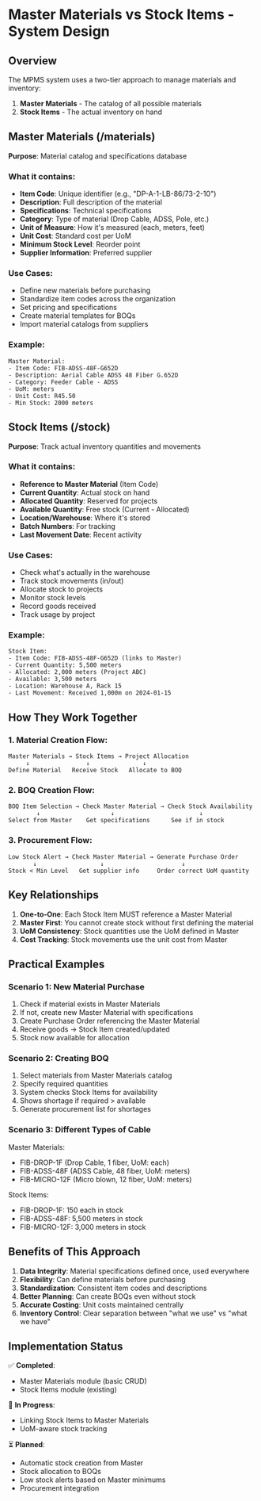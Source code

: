 
# Master Materials vs Stock Items - System Design

## Overview
The MPMS system uses a two-tier approach to manage materials and inventory:

1. **Master Materials** - The catalog of all possible materials
2. **Stock Items** - The actual inventory on hand

## Master Materials (/materials)
**Purpose**: Material catalog and specifications database

### What it contains:
- **Item Code**: Unique identifier (e.g., "DP-A-1-LB-86/73-2-10")
- **Description**: Full description of the material
- **Specifications**: Technical specifications
- **Category**: Type of material (Drop Cable, ADSS, Pole, etc.)
- **Unit of Measure**: How it's measured (each, meters, feet)
- **Unit Cost**: Standard cost per UoM
- **Minimum Stock Level**: Reorder point
- **Supplier Information**: Preferred supplier

### Use Cases:
- Define new materials before purchasing
- Standardize item codes across the organization
- Set pricing and specifications
- Create material templates for BOQs
- Import material catalogs from suppliers

### Example:
```
Master Material:
- Item Code: FIB-ADSS-48F-G652D
- Description: Aerial Cable ADSS 48 Fiber G.652D
- Category: Feeder Cable - ADSS
- UoM: meters
- Unit Cost: R45.50
- Min Stock: 2000 meters
```

## Stock Items (/stock)
**Purpose**: Track actual inventory quantities and movements

### What it contains:
- **Reference to Master Material** (Item Code)
- **Current Quantity**: Actual stock on hand
- **Allocated Quantity**: Reserved for projects
- **Available Quantity**: Free stock (Current - Allocated)
- **Location/Warehouse**: Where it's stored
- **Batch Numbers**: For tracking
- **Last Movement Date**: Recent activity

### Use Cases:
- Check what's actually in the warehouse
- Track stock movements (in/out)
- Allocate stock to projects
- Monitor stock levels
- Record goods received
- Track usage by project

### Example:
```
Stock Item:
- Item Code: FIB-ADSS-48F-G652D (links to Master)
- Current Quantity: 5,500 meters
- Allocated: 2,000 meters (Project ABC)
- Available: 3,500 meters
- Location: Warehouse A, Rack 15
- Last Movement: Received 1,000m on 2024-01-15
```

## How They Work Together

### 1. Material Creation Flow:
```
Master Materials → Stock Items → Project Allocation
     ↓                ↓               ↓
Define Material   Receive Stock   Allocate to BOQ
```

### 2. BOQ Creation Flow:
```
BOQ Item Selection → Check Master Material → Check Stock Availability
        ↓                    ↓                        ↓
Select from Master    Get specifications      See if in stock
```

### 3. Procurement Flow:
```
Low Stock Alert → Check Master Material → Generate Purchase Order
       ↓                  ↓                      ↓
Stock < Min Level   Get supplier info     Order correct UoM quantity
```

## Key Relationships

1. **One-to-One**: Each Stock Item MUST reference a Master Material
2. **Master First**: You cannot create stock without first defining the material
3. **UoM Consistency**: Stock quantities use the UoM defined in Master
4. **Cost Tracking**: Stock movements use the unit cost from Master

## Practical Examples

### Scenario 1: New Material Purchase
1. Check if material exists in Master Materials
2. If not, create new Master Material with specifications
3. Create Purchase Order referencing the Master Material
4. Receive goods → Stock Item created/updated
5. Stock now available for allocation

### Scenario 2: Creating BOQ
1. Select materials from Master Materials catalog
2. Specify required quantities
3. System checks Stock Items for availability
4. Shows shortage if required > available
5. Generate procurement list for shortages

### Scenario 3: Different Types of Cable
Master Materials:
- FIB-DROP-1F (Drop Cable, 1 fiber, UoM: each)
- FIB-ADSS-48F (ADSS Cable, 48 fiber, UoM: meters)
- FIB-MICRO-12F (Micro blown, 12 fiber, UoM: meters)

Stock Items:
- FIB-DROP-1F: 150 each in stock
- FIB-ADSS-48F: 5,500 meters in stock
- FIB-MICRO-12F: 3,000 meters in stock

## Benefits of This Approach

1. **Data Integrity**: Material specifications defined once, used everywhere
2. **Flexibility**: Can define materials before purchasing
3. **Standardization**: Consistent item codes and descriptions
4. **Better Planning**: Can create BOQs even without stock
5. **Accurate Costing**: Unit costs maintained centrally
6. **Inventory Control**: Clear separation between "what we use" vs "what we have"

## Implementation Status

✅ **Completed**:
- Master Materials module (basic CRUD)
- Stock Items module (existing)

🔄 **In Progress**:
- Linking Stock Items to Master Materials
- UoM-aware stock tracking

⏳ **Planned**:
- Automatic stock creation from Master
- Stock allocation to BOQs
- Low stock alerts based on Master minimums
- Procurement integration
